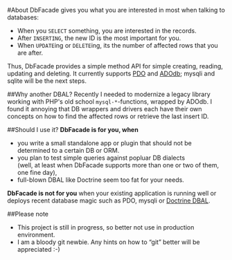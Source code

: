 #About
DbFacade gives you what you are interested in most when talking to databases:

- When you `SELECT` something, you are interested in the records.
- After `INSERTING`, the new ID is the most important for you.
- When `UPDATE`ing or `DELETE`ing, its the number of affected rows that you are after.

Thus, DbFacade provides a simple method API for simple creating, reading, updating and deleting. It currently supports [PDO](http://php.net/manual/en/book.pdo.php) and [ADOdb](http://phplens.com/adodb/); mysqli and sqlite will be the next steps.

##Why another DBAL?
Recently I needed to modernize a legacy library working with PHP's old school `mysql-*`-functions, wrapped by ADOdb. I found it annoying that DB wrappers and drivers each have their own concepts on how to find the affected rows or retrieve the last insert ID.

##Should I use it?
**DbFacade is for you, when** 

- you write a small standalone app or plugin that should not be determined to a certain DB or ORM.
- you plan to test simple queries against popluar DB dialects  
   (well, at least when DbFacade supports more than one or two of them, one fine day), 
- full-blown DBAL like Doctrine seem too fat for your needs.

**DbFacade is not for you** when your existing application is running well or deploys recent database magic such as PDO, mysqli or [Doctrine DBAL](http://www.doctrine-project.org/projects/dbal.html).

##Please note
- This project is still in progress, so better not use in production environment.
- I am a bloody git newbie. Any hints on how to “git” better will be appreciated :-)

